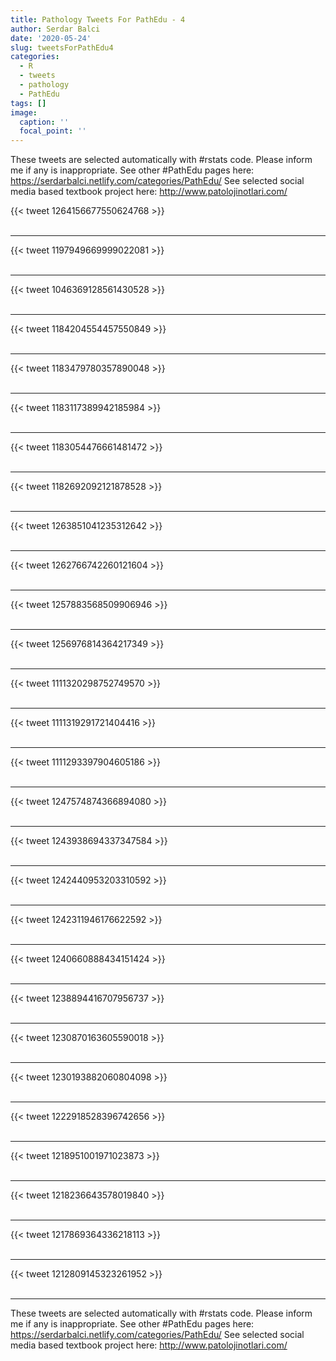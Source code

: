 ```yaml
---
title: Pathology Tweets For PathEdu - 4
author: Serdar Balci
date: '2020-05-24'
slug: tweetsForPathEdu4
categories:
  - R
  - tweets
  - pathology
  - PathEdu
tags: []
image:
  caption: ''
  focal_point: ''
---
```



These tweets are selected automatically with #rstats code. Please inform me if any is inappropriate.
See other #PathEdu pages here: https://serdarbalci.netlify.com/categories/PathEdu/ 
See selected social media based textbook project here: http://www.patolojinotlari.com/

{{< tweet 1264156677550624768 >}}
<br>
<br>
<hr>
{{< tweet 1197949669999022081 >}}
<br>
<br>
<hr>
{{< tweet 1046369128561430528 >}}
<br>
<br>
<hr>
{{< tweet 1184204554457550849 >}}
<br>
<br>
<hr>
{{< tweet 1183479780357890048 >}}
<br>
<br>
<hr>
{{< tweet 1183117389942185984 >}}
<br>
<br>
<hr>
{{< tweet 1183054476661481472 >}}
<br>
<br>
<hr>
{{< tweet 1182692092121878528 >}}
<br>
<br>
<hr>
{{< tweet 1263851041235312642 >}}
<br>
<br>
<hr>
{{< tweet 1262766742260121604 >}}
<br>
<br>
<hr>
{{< tweet 1257883568509906946 >}}
<br>
<br>
<hr>
{{< tweet 1256976814364217349 >}}
<br>
<br>
<hr>
{{< tweet 1111320298752749570 >}}
<br>
<br>
<hr>
{{< tweet 1111319291721404416 >}}
<br>
<br>
<hr>
{{< tweet 1111293397904605186 >}}
<br>
<br>
<hr>
{{< tweet 1247574874366894080 >}}
<br>
<br>
<hr>
{{< tweet 1243938694337347584 >}}
<br>
<br>
<hr>
{{< tweet 1242440953203310592 >}}
<br>
<br>
<hr>
{{< tweet 1242311946176622592 >}}
<br>
<br>
<hr>
{{< tweet 1240660888434151424 >}}
<br>
<br>
<hr>
{{< tweet 1238894416707956737 >}}
<br>
<br>
<hr>
{{< tweet 1230870163605590018 >}}
<br>
<br>
<hr>
{{< tweet 1230193882060804098 >}}
<br>
<br>
<hr>
{{< tweet 1222918528396742656 >}}
<br>
<br>
<hr>
{{< tweet 1218951001971023873 >}}
<br>
<br>
<hr>
{{< tweet 1218236643578019840 >}}
<br>
<br>
<hr>
{{< tweet 1217869364336218113 >}}
<br>
<br>
<hr>
{{< tweet 1212809145323261952 >}}
<br>
<br>
<hr>


These tweets are selected automatically with #rstats code. Please inform me if any is inappropriate.
See other #PathEdu pages here: https://serdarbalci.netlify.com/categories/PathEdu/ 
See selected social media based textbook project here: http://www.patolojinotlari.com/

